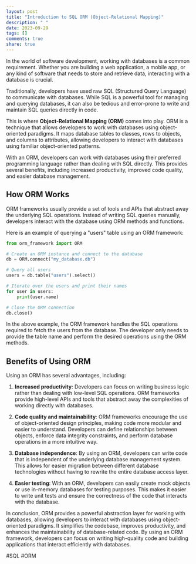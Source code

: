 ```yaml
---
layout: post
title: "Introduction to SQL ORM (Object-Relational Mapping)"
description: " "
date: 2023-09-29
tags: []
comments: true
share: true
---
```


In the world of software development, working with databases is a common requirement. Whether you are building a web application, a mobile app, or any kind of software that needs to store and retrieve data, interacting with a database is crucial.

Traditionally, developers have used raw SQL (Structured Query Language) to communicate with databases. While SQL is a powerful tool for managing and querying databases, it can also be tedious and error-prone to write and maintain SQL queries directly in code.

This is where **Object-Relational Mapping (ORM)** comes into play. ORM is a technique that allows developers to work with databases using object-oriented paradigms. It maps database tables to classes, rows to objects, and columns to attributes, allowing developers to interact with databases using familiar object-oriented patterns.

With an ORM, developers can work with databases using their preferred programming language rather than dealing with SQL directly. This provides several benefits, including increased productivity, improved code quality, and easier database management.

## How ORM Works

ORM frameworks usually provide a set of tools and APIs that abstract away the underlying SQL operations. Instead of writing SQL queries manually, developers interact with the database using ORM methods and functions.

Here is an example of querying a "users" table using an ORM framework:

```python
from orm_framework import ORM

# Create an ORM instance and connect to the database
db = ORM.connect("my_database.db")

# Query all users
users = db.table("users").select()

# Iterate over the users and print their names
for user in users:
    print(user.name)

# Close the ORM connection
db.close()
```

In the above example, the ORM framework handles the SQL operations required to fetch the users from the database. The developer only needs to provide the table name and perform the desired operations using the ORM methods.

## Benefits of Using ORM

Using an ORM has several advantages, including:

1. **Increased productivity**: Developers can focus on writing business logic rather than dealing with low-level SQL operations. ORM frameworks provide high-level APIs and tools that abstract away the complexities of working directly with databases.

2. **Code quality and maintainability**: ORM frameworks encourage the use of object-oriented design principles, making code more modular and easier to understand. Developers can define relationships between objects, enforce data integrity constraints, and perform database operations in a more intuitive way.

3. **Database independence**: By using an ORM, developers can write code that is independent of the underlying database management system. This allows for easier migration between different database technologies without having to rewrite the entire database access layer.

4. **Easier testing**: With an ORM, developers can easily create mock objects or use in-memory databases for testing purposes. This makes it easier to write unit tests and ensure the correctness of the code that interacts with the database.

In conclusion, ORM provides a powerful abstraction layer for working with databases, allowing developers to interact with databases using object-oriented paradigms. It simplifies the codebase, improves productivity, and enhances the maintainability of database-related code. By using an ORM framework, developers can focus on writing high-quality code and building applications that interact efficiently with databases.

#SQL #ORM